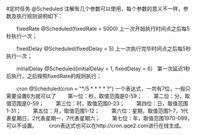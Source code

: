 #定时任务
@Scheduled 注解有几个参数可以使用，每个参数的意义不一样，参数及执行规则说明如下：

　　fixedRate @Scheduled(fixedRate = 5000) 上一次开始执行时间点之后每5秒执行一次；

　　fixedDelay @Scheduled(fixedDelay = 5) 上一次执行完毕时间点之后每5秒执行一次；

　　initialDelay @Scheduled(initialDelay = 1, fixedDelay = 6） 第一次延迟1秒后执行，之后按照fixedRate的规则执行；

　　cron @Scheduled(cron = "*/5 * * * * ?") 一个表达式，一共有7位，一般只需要设置6为就可以了
　　第一位：秒，取值范围是0-59；
　　第二位：分，取值范围是0-59；
　　第三位：时，取值范围0-23；
　　第四位：日，取值范围1-31；
　　第五位：月，取值范围1-12；
　　第六位：星期，取值范围1-7，1代表星期日，2代表星期一，7代表星期六；
　　第七位：年，取值范围1970-099，可以不设置。
　　cron表达式也可以在http://cron.qqe2.com进行在线生成。